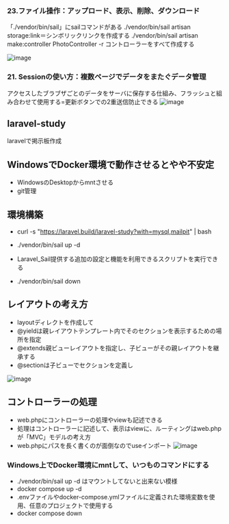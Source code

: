 ### 23.ファイル操作：アップロード、表示、削除、ダウンロード
「./vendor/bin/sail」にsailコマンドがある
./vendor/bin/sail artisan storage:link＝シンボリックリンクを作成する
./vendor/bin/sail artisan make:controller PhotoController -r コントローラーをすべて作成する

![image](https://github.com/risarisato/laravel-study/assets/88628553/171f7f04-a6e9-48eb-94db-4b0bfbb5f248)

### 21. Sessionの使い方：複数ページでデータをまたぐデータ管理
アクセスしたブラブザごとのデータをサーバに保存する仕組み、フラッシュと組み合わせて使用する=更新ボタンでの2重送信防止できる
![image](https://github.com/risarisato/laravel-study/assets/88628553/5e405867-44a0-4db0-800f-d985965c06fc)


## laravel-study
laravelで掲示板作成

## WindowsでDocker環境で動作させるとやや不安定
- WindowsのDesktopからmntさせる
- git管理

## 環境構築
- curl -s "https://laravel.build/laravel-study?with=mysql,mailpit" | bash
- ./vendor/bin/sail up -d
- Laravel_Sail提供する追加の設定と機能を利用できるスクリプトを実行できる

- ./vendor/bin/sail down

## レイアウトの考え方
- layoutディレクトを作成して
- @yieldは親レイアウトテンプレート内でそのセクションを表示するための場所を指定
- @extends親ビューレイアウトを指定し、子ビューがその親レイアウトを継承する
- @sectionは子ビューでセクションを定義し

![image](https://github.com/risarisato/laravel-study/assets/88628553/54856696-9554-4577-92b1-1b8a4f04b536)


## コントローラーの処理
- web.phpにコントローラーの処理やviewも記述できる
- 処理はコントローラーに記述して、表示はviewに、ルーティングはweb.phpが「MVC」モデルの考え方
- web.phpにパスを長く書くのが面倒なのでuseインポート
![image](https://github.com/risarisato/laravel-study/assets/88628553/5a874040-859b-4c4b-a371-68aac0374023)





### Windows上でDocker環境にmntして、いつものコマンドにする
- ./vendor/bin/sail up -d はマウントしてないと出来ない模様
- docker compose up -d
- .envファイルやdocker-compose.ymlファイルに定義された環境変数を使用、任意のプロジェクトで使用する
- docker compose down
